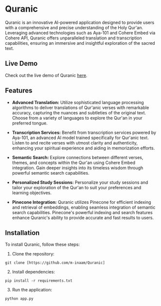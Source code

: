 # Quranic

Quranic is an innovative AI-powered application designed to provide users with a comprehensive and precise understanding of the Holy Qur'an. Leveraging advanced technologies such as Aya-101 and Cohere Embed via Cohere API, Quranic offers unparalleled translation and transcription capabilities, ensuring an immersive and insightful exploration of the sacred text.

## Live Demo

Check out the live demo of Quranic [here](https://quran-for-everyone.vercel.app/).

## Features

- **Advanced Translation:** Utilize sophisticated language processing algorithms to deliver translations of Qur'anic verses with remarkable accuracy, capturing the nuances and subtleties of the original text. Choose from a variety of languages to explore the Qur'an in your preferred tongue.

- **Transcription Services:** Benefit from transcription services powered by Aya-101, an advanced AI model trained specifically for Qur'anic text. Listen to and recite verses with utmost clarity and authenticity, enhancing your spiritual experience and aiding in memorization efforts.

- **Semantic Search:** Explore connections between different verses, themes, and concepts within the Qur'an using Cohere Embed integration. Gain deeper insights into its timeless wisdom through powerful semantic search capabilities.

- **Personalized Study Sessions:** Personalize your study sessions and tailor your exploration of the Qur'an to suit your preferences and learning objectives.

- **Pinecone Integration:** Quranic utilizes Pinecone for efficient indexing and retrieval of embeddings, enabling seamless integration of semantic search capabilities. Pinecone's powerful indexing and search features enhance Quranic's ability to provide accurate and fast results to users.

## Installation

To install Quranic, follow these steps:

1. Clone the repository:

```
git clone [https://github.com/m-inaam/Quranic]
```

2. Install dependencies:

```
pip install -r requirements.txt
```

3. Run the application:

```
python app.py
```

